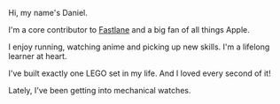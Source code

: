 Hi, my name's Daniel. 

I'm a core contributor to <a href="https://github.com/fastlane/fastlane" target="_blank">Fastlane</a> and a big fan of all things Apple. 

I enjoy running, watching anime and picking up new skills. I'm a lifelong learner at heart.

I've built exactly one LEGO set in my life. And I loved every second of it!

Lately, I've been getting into mechanical watches. 
